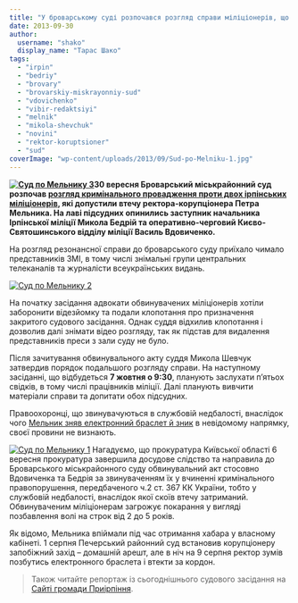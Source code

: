 ```yaml
---
title: "У броварському суді розпочався розгляд справи міліціонерів, що допустили втечу Мельника"
date: 2013-09-30
author: 
  username: "shako"
  display_name: "Тарас Шако"
tags: 
  - "irpin"
  - "bedriy"
  - "brovary"
  - "brovarskiy-miskrayonniy-sud"
  - "vdovichenko"
  - "vibir-redaktsiyi"
  - "melnik"
  - "mikola-shevchuk"
  - "novini"
  - "rektor-koruptsioner"
  - "sud"
coverImage: "wp-content/uploads/2013/09/Sud-po-Melniku-1.jpg"
---
```


**[![Суд по Мельнику 3](https://mpz.brovary.org/wp-content/uploads/2013/09/Sud-po-Melniku-3.jpg)](https://mpz.brovary.org/wp-content/uploads/2013/09/Sud-po-Melniku-3.jpg)30 вересня Броварський міськрайонний суд розпочав [розгляд кримінального провадження проти двох ірпінських міліціонерів](https://mpz.brovary.org/ukrayinska-pravda-militsioneriv-yaki-progavili-melnika-suditimut-u-brovarah/), які допустили втечу ректора-корупціонера Петра Мельника. На лаві підсудних опинились заступник начальника Ірпінської міліції Микола Бедрій та оперативно-черговий Києво-Святошинського відділу міліції Василь Вдовиченко.**

На розгляд резонансної справи до броварського суду приїхало чимало представників ЗМІ, в тому числі знімальні групи центральних телеканалів та журналісти всеукраїнських видань.

[![Суд по Мельнику 2](https://mpz.brovary.org/wp-content/uploads/2013/09/Sud-po-Melniku-2.jpg)](https://mpz.brovary.org/wp-content/uploads/2013/09/Sud-po-Melniku-2.jpg)

На початку засідання адвокати обвинувачених міліціонерів хотіли заборонити відезйомку та подали клопотання про призначення закритого судового засідання. Однак суддя відхилив клопотання і дозволив далі знімати відео розгляду, так як підстав для видалення представників преси з зали суду не було.

Після зачитування обвинувального акту суддя Микола Шевчук затвердив порядок подальшого розгляду справи. На наступному засіданні, що відбудеться **7 жовтня о 9:30**, планують заслухати п’ятьох свідків, в тому числі працівників міліції. Далі планують вивчити матеріали справи та допитати обох підсудних.

Правоохоронці, що звинувачуються в службовій недбалості, внаслідок чого [Мельник зняв електронний браслет й зник](https://www.pravda.com.ua/news/2013/08/9/6995781/) в невідомому напрямку, своєї провини не визнають.

[![Суд по Мельнику 1](https://mpz.brovary.org/wp-content/uploads/2013/09/Sud-po-Melniku-11.jpg)](https://mpz.brovary.org/wp-content/uploads/2013/09/Sud-po-Melniku-11.jpg) Нагадуємо, що прокуратура Київської області 6 вересня прокуратура завершила досудове слідство та направила до Броварського міськрайонного суду обвинувальний акт стосовно Вдовиченка та Бедрія за звинуваченням їх у вчиненні кримінального правопорушення, передбаченого ч.2 ст. 367 КК України, тобто у службовій недбалості, внаслідок якої скоїв втечу затриманий. Обвинуваченим міліціонерам загрожує покарання у вигляді позбавлення волі на строк від 2 до 5 років.

Як відомо, Мельника впіймали під час отримання хабара у власному кабінеті. 1 серпня Печерський районний суд встановив корупціонеру запобіжний захід – домашній арешт, але в ніч на 9 серпня ректор зумів позбутись електронного браслета і втекти за кордон.

> Також читайте репортаж із сьогоднішнього судового засідання на [Сайті громади Приірпіння](https://www.kotsubynske.com.ua/2013/09/30/%D0%BF%D1%80%D0%BE%D1%86%D0%B5%D1%81-%D0%BD%D0%B0%D0%B4-%D0%BC%D1%96%D0%BB%D1%96%D1%86%D1%96%D0%BE%D0%BD%D0%B5%D1%80%D0%B0%D0%BC%D0%B8-%D1%8F%D0%BA%D1%96-%D0%B2%D0%B8%D0%BF%D1%83%D1%81%D1%82%D0%B8/?utm_source=feedly).

